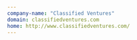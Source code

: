 ```yaml
---
company-name: "Classified Ventures"
domain: classifiedventures.com
home: http://www.classifiedventures.com/
---
```




